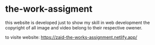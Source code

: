 # the-work-assigment

this website is developed just to show my skill in web development the copyright of all image and video belong to their respective owener.

to visite website: https://zaid-the-works-assignment.netlify.app/
